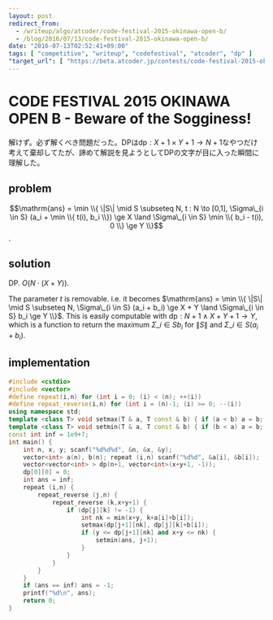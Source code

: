 ```yaml
---
layout: post
redirect_from:
  - /writeup/algo/atcoder/code-festival-2015-okinawa-open-b/
  - /blog/2016/07/13/code-festival-2015-okinawa-open-b/
date: "2016-07-13T02:52:41+09:00"
tags: [ "competitive", "writeup", "codefestival", "atcoder", "dp" ]
"target_url": [ "https://beta.atcoder.jp/contests/code-festival-2015-okinawa-open/tasks/code_festival_2015_okinawa_b" ]
---
```


# CODE FESTIVAL 2015 OKINAWA OPEN B - Beware of the Sogginess!

解けず。必ず解くべき問題だった。DPは$\mathrm{dp} : X+1 \times Y+1 \to N+1$なやつだけ考えて棄却してたが、諦めて解説を見ようとしてDPの文字が目に入った瞬間に理解した。

<!-- more -->

## problem

$$\mathrm{ans} = \min \\{ \|S\| \mid S \subseteq N, t : N \to [0,1], \Sigma\_{i \in S} (a_i + \min \\{ t(i), b_i \\}) \ge X \land \Sigma\_{i \in S} \min \\{ b_i - t(i), 0 \\} \ge Y \\}$$.

## solution

DP. $O(N \cdot (X+Y))$.

The parameter $t$ is removable. i.e. it becomes $\mathrm{ans} = \min \\{ \|S\| \mid S \subseteq N, \Sigma\_{i \in S} (a_i + b_i) \ge X + Y \land \Sigma\_{i \in S} b_i \ge Y \\}$.
This is easily computable with $\mathrm{dp} : N+1 \land X+Y+1 \to Y$, which is a function to return the maximum $\Sigma\_{i \in S} b_i$ for $\|S\|$ and $\Sigma\_{i \in S} (a_i + b_i)$.

## implementation

``` c++
#include <cstdio>
#include <vector>
#define repeat(i,n) for (int i = 0; (i) < (n); ++(i))
#define repeat_reverse(i,n) for (int i = (n)-1; (i) >= 0; --(i))
using namespace std;
template <class T> void setmax(T & a, T const & b) { if (a < b) a = b; }
template <class T> void setmin(T & a, T const & b) { if (b < a) a = b; }
const int inf = 1e9+7;
int main() {
    int n, x, y; scanf("%d%d%d", &n, &x, &y);
    vector<int> a(n), b(n); repeat (i,n) scanf("%d%d", &a[i], &b[i]);
    vector<vector<int> > dp(n+1, vector<int>(x+y+1, -1));
    dp[0][0] = 0;
    int ans = inf;
    repeat (i,n) {
        repeat_reverse (j,n) {
            repeat_reverse (k,x+y+1) {
                if (dp[j][k] != -1) {
                    int nk = min(x+y, k+a[i]+b[i]);
                    setmax(dp[j+1][nk], dp[j][k]+b[i]);
                    if (y <= dp[j+1][nk] and x+y <= nk) {
                        setmin(ans, j+1);
                    }
                }
            }
        }
    }
    if (ans == inf) ans = -1;
    printf("%d\n", ans);
    return 0;
}
```

